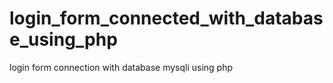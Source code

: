 # login_form_connected_with_database_using_php
login form connection with database mysqli using php
